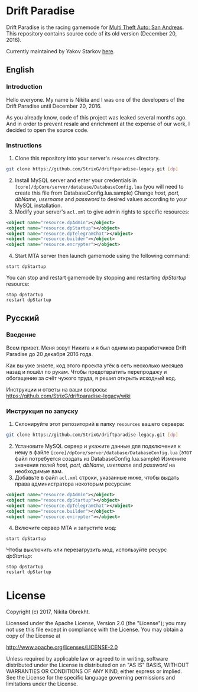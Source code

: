# Drift Paradise
Drift Paradise is the racing gamemode for [Multi Theft Auto: San Andreas](https://mtasa.com). This repository contains source code of its old version (December 20, 2016).

Currently maintained by Yakov Starkov [here](https://vk.com/driftparadise).

## English
### Introduction
Hello everyone. My name is Nikita and I was one of the developers of the Drift Paradise until December 20, 2016.

As you already know, code of this project was leaked several months ago.
And in order to prevent resale and enrichment at the expense of our work, I decided to open the source code.

### Instructions
1. Clone this repository into your server's `resources` directory.
```bash
git clone https://github.com/StrixG/driftparadise-legacy.git [dp]
```
2. Install MySQL server and enter your credentials in `[core]/dpCore/server/database/DatabaseConfig.lua` (you will need to create this file from DatabaseConfig.lua.sample)
Change *host, port, dbName, username* and *password* to desired values according to your MySQL installation.
3. Modify your server's `acl.xml` to give admin rights to specific resources:
```xml
<object name="resource.dpAdmin"></object>
<object name="resource.dpStartup"></object>
<object name="resource.dpTelegramChat"></object>
<object name="resource.builder"></object>
<object name="resource.encrypter"></object>
```
4. Start MTA server then launch gamemode using the following command:
```
start dpStartup
```
You can stop and restart gamemode by stopping and restarting *dpStartup* resource:
```
stop dpStartup
restart dpStartup
```

## Русский
### Введение
Всем привет. Меня зовут Никита и я был одним из разработчиков Drift Paradise до 20 декабря 2016 года.

Как вы уже знаете, код этого проекта утёк в сеть несколько месяцев назад и пошёл по рукам.
Чтобы предотвратить перепродажу и обогащение за счёт чужого труда, я решил открыть исходный код.

Инструкции и ответы на ваши вопросы: https://github.com/StrixG/driftparadise-legacy/wiki

### Инструкция по запуску
1. Склонируйте этот репозиторий в папку `resources` вашего сервера:
```bash
git clone https://github.com/StrixG/driftparadise-legacy.git [dp]
```
2. Установите MySQL сервер и укажите данные для подключения к нему в файле `[core]/dpCore/server/database/DatabaseConfig.lua` (этот файл потребуется создать из DatabaseConfig.lua.sample)
Измените значения полей *host, port, dbName, username* and *password* на необходимые вам.
3. Добавьте в файл `acl.xml` строки, указанные ниже, чтобы выдать права администратора некоторым ресурсам:
```xml
<object name="resource.dpAdmin"></object>
<object name="resource.dpStartup"></object>
<object name="resource.dpTelegramChat"></object>
<object name="resource.builder"></object>
<object name="resource.encrypter"></object>
```
4. Включите сервер MTA и запустите мод:
```
start dpStartup
```
Чтобы выключить или перезагрузить мод, используйте ресурс *dpStartup*:
```
stop dpStartup
restart dpStartup
```

# License
Copyright (c) 2017, Nikita Obrekht.

Licensed under the Apache License, Version 2.0 (the "License");
you may not use this file except in compliance with the License.
You may obtain a copy of the License at

   http://www.apache.org/licenses/LICENSE-2.0

Unless required by applicable law or agreed to in writing, software
distributed under the License is distributed on an "AS IS" BASIS,
WITHOUT WARRANTIES OR CONDITIONS OF ANY KIND, either express or implied.
See the License for the specific language governing permissions and
limitations under the License.
